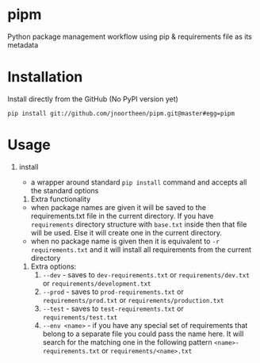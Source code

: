 # pipm

Python package management workflow using pip & requirements file as its metadata

# Installation

Install directly from the GitHub (No PyPI version yet)

```commandline
pip install git://github.com/jnoortheen/pipm.git@master#egg=pipm
```

# Usage

1. install
    - a wrapper around standard `pip install` command and accepts all the standard options
    
    1. Extra functionality
    - when package names are given it will be saved to the requirements.txt file in the current directory.
    If you have `requirements` directory structure with `base.txt` inside then that file will be used. Else it 
    will create one in the current directory.
    - when no package name is given then it is equivalent to `-r requirements.txt` and it will install all requirements
    from the current directory
    1. Extra options:
        1. `--dev` - saves to `dev-requirements.txt` or `requirements/dev.txt` or `requirements/development.txt`
        1. `--prod` - saves to `prod-requirements.txt` or `requirements/prod.txt` or `requirements/production.txt`
        1. `--test` - saves to  `test-requirements.txt` or `requirements/test.txt`
        1. `--env <name>` - if you have any special set of requirements that belong to a separate file you could pass the name here.
        It will search for the matching one in the following pattern `<name>-requirements.txt` or 
        `requirements/<name>.txt`
    